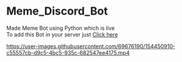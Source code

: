 # Meme_Discord_Bot
Made Meme Bot using Python which is live<br>
To add this Bot in your server just [Click here](https://discord.com/api/oauth2/authorize?client_id=941811354078179349&permissions=534723950656&scope=bot)


https://user-images.githubusercontent.com/69676190/154450910-c55557cb-d9c5-4bc5-935c-682547ee4175.mp4


